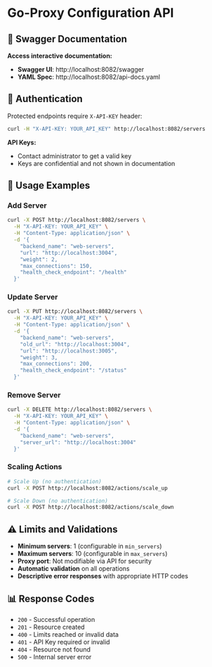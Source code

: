 # Go-Proxy Configuration API

## 📖 Swagger Documentation

**Access interactive documentation:**
- **Swagger UI**: http://localhost:8082/swagger
- **YAML Spec**: http://localhost:8082/api-docs.yaml

## 🔐 Authentication

Protected endpoints require `X-API-KEY` header:

```bash
curl -H "X-API-KEY: YOUR_API_KEY" http://localhost:8082/servers
```

**API Keys:**
- Contact administrator to get a valid key
- Keys are confidential and not shown in documentation

## 🚀 Usage Examples

### Add Server
```bash
curl -X POST http://localhost:8082/servers \
  -H "X-API-KEY: YOUR_API_KEY" \
  -H "Content-Type: application/json" \
  -d '{
    "backend_name": "web-servers",
    "url": "http://localhost:3004",
    "weight": 2,
    "max_connections": 150,
    "health_check_endpoint": "/health"
  }'
```

### Update Server
```bash
curl -X PUT http://localhost:8082/servers \
  -H "X-API-KEY: YOUR_API_KEY" \
  -H "Content-Type: application/json" \
  -d '{
    "backend_name": "web-servers",
    "old_url": "http://localhost:3004",
    "url": "http://localhost:3005",
    "weight": 3,
    "max_connections": 200,
    "health_check_endpoint": "/status"
  }'
```

### Remove Server
```bash
curl -X DELETE http://localhost:8082/servers \
  -H "X-API-KEY: YOUR_API_KEY" \
  -H "Content-Type: application/json" \
  -d '{
    "backend_name": "web-servers",
    "server_url": "http://localhost:3004"
  }'
```

### Scaling Actions
```bash
# Scale Up (no authentication)
curl -X POST http://localhost:8082/actions/scale_up

# Scale Down (no authentication)
curl -X POST http://localhost:8082/actions/scale_down
```

## ⚠️ Limits and Validations

- **Minimum servers**: 1 (configurable in `min_servers`)
- **Maximum servers**: 10 (configurable in `max_servers`)
- **Proxy port**: Not modifiable via API for security
- **Automatic validation** on all operations
- **Descriptive error responses** with appropriate HTTP codes

## 📊 Response Codes

- `200` - Successful operation
- `201` - Resource created
- `400` - Limits reached or invalid data
- `401` - API Key required or invalid
- `404` - Resource not found
- `500` - Internal server error